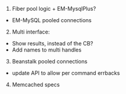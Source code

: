 1. Fiber pool logic + EM-MysqlPlus?
 * EM-MySQL pooled connections

2. Multi interface: 
 * Show results, instead of the CB?
 * Add names to multi handles

3. Beanstalk pooled connections
  * update API to allow per command errbacks

4. Memcached specs